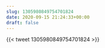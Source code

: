 ```yaml
---
slug: 1305980849754701824
date: 2020-09-15 21:24:33+00:00
draft: false
---
```


{{< tweet 1305980849754701824 >}}

